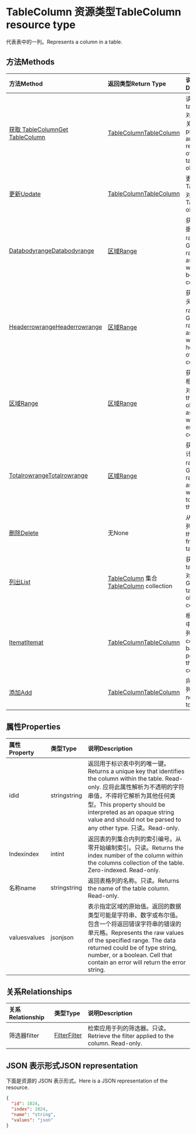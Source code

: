 # <a name="tablecolumn-resource-type"></a><span data-ttu-id="ac103-101">TableColumn 资源类型</span><span class="sxs-lookup"><span data-stu-id="ac103-101">TableColumn resource type</span></span>

<span data-ttu-id="ac103-102">代表表中的一列。</span><span class="sxs-lookup"><span data-stu-id="ac103-102">Represents a column in a table.</span></span>


## <a name="methods"></a><span data-ttu-id="ac103-103">方法</span><span class="sxs-lookup"><span data-stu-id="ac103-103">Methods</span></span>

| <span data-ttu-id="ac103-104">方法</span><span class="sxs-lookup"><span data-stu-id="ac103-104">Method</span></span>           | <span data-ttu-id="ac103-105">返回类型</span><span class="sxs-lookup"><span data-stu-id="ac103-105">Return Type</span></span>    |<span data-ttu-id="ac103-106">说明</span><span class="sxs-lookup"><span data-stu-id="ac103-106">Description</span></span>|
|:---------------|:--------|:----------|
|[<span data-ttu-id="ac103-107">获取 TableColumn</span><span class="sxs-lookup"><span data-stu-id="ac103-107">Get TableColumn</span></span>](../api/tablecolumn_get.md) | [<span data-ttu-id="ac103-108">TableColumn</span><span class="sxs-lookup"><span data-stu-id="ac103-108">TableColumn</span></span>](tablecolumn.md) |<span data-ttu-id="ac103-109">读取 tablecolumn 对象的属性和关系。</span><span class="sxs-lookup"><span data-stu-id="ac103-109">Read properties and relationships of tableColumn object.</span></span>|
|[<span data-ttu-id="ac103-110">更新</span><span class="sxs-lookup"><span data-stu-id="ac103-110">Update</span></span>](../api/tablecolumn_update.md) | [<span data-ttu-id="ac103-111">TableColumn</span><span class="sxs-lookup"><span data-stu-id="ac103-111">TableColumn</span></span>](tablecolumn.md) |<span data-ttu-id="ac103-112">更新 TableColumn 对象</span><span class="sxs-lookup"><span data-stu-id="ac103-112">Update TableColumn object.</span></span> |
|[<span data-ttu-id="ac103-113">Databodyrange</span><span class="sxs-lookup"><span data-stu-id="ac103-113">Databodyrange</span></span>](../api/tablecolumn_databodyrange.md)|[<span data-ttu-id="ac103-114">区域</span><span class="sxs-lookup"><span data-stu-id="ac103-114">Range</span></span>](range.md)|<span data-ttu-id="ac103-115">获取与列的数据体相关的 range 对象。</span><span class="sxs-lookup"><span data-stu-id="ac103-115">Gets the range object associated with the data body of the column.</span></span>|
|[<span data-ttu-id="ac103-116">Headerrowrange</span><span class="sxs-lookup"><span data-stu-id="ac103-116">Headerrowrange</span></span>](../api/tablecolumn_headerrowrange.md)|[<span data-ttu-id="ac103-117">区域</span><span class="sxs-lookup"><span data-stu-id="ac103-117">Range</span></span>](range.md)|<span data-ttu-id="ac103-118">获取与列的标头行相关的 range 对象。</span><span class="sxs-lookup"><span data-stu-id="ac103-118">Gets the range object associated with the header row of the column.</span></span>|
|[<span data-ttu-id="ac103-119">区域</span><span class="sxs-lookup"><span data-stu-id="ac103-119">Range</span></span>](../api/tablecolumn_range.md)|[<span data-ttu-id="ac103-120">区域</span><span class="sxs-lookup"><span data-stu-id="ac103-120">Range</span></span>](range.md)|<span data-ttu-id="ac103-121">获取与整个列相关的 range 对象。</span><span class="sxs-lookup"><span data-stu-id="ac103-121">Gets the range object associated with the entire column.</span></span>|
|[<span data-ttu-id="ac103-122">Totalrowrange</span><span class="sxs-lookup"><span data-stu-id="ac103-122">Totalrowrange</span></span>](../api/tablecolumn_totalrowrange.md)|[<span data-ttu-id="ac103-123">区域</span><span class="sxs-lookup"><span data-stu-id="ac103-123">Range</span></span>](range.md)|<span data-ttu-id="ac103-124">获取与列的总计行相关的 range 对象。</span><span class="sxs-lookup"><span data-stu-id="ac103-124">Gets the range object associated with the totals row of the column.</span></span>|
|[<span data-ttu-id="ac103-125">删除</span><span class="sxs-lookup"><span data-stu-id="ac103-125">Delete</span></span>](../api/tablecolumn_delete.md)|<span data-ttu-id="ac103-126">无</span><span class="sxs-lookup"><span data-stu-id="ac103-126">None</span></span>|<span data-ttu-id="ac103-127">从表中删除列。</span><span class="sxs-lookup"><span data-stu-id="ac103-127">Deletes the column from the table.</span></span>|
|[<span data-ttu-id="ac103-128">列出</span><span class="sxs-lookup"><span data-stu-id="ac103-128">List</span></span>](../api/tablecolumn_list.md) | <span data-ttu-id="ac103-129">[TableColumn](tablecolumn.md) 集合</span><span class="sxs-lookup"><span data-stu-id="ac103-129">[TableColumn](tablecolumn.md) collection</span></span> |<span data-ttu-id="ac103-130">获取 tableColumn 对象的集合。</span><span class="sxs-lookup"><span data-stu-id="ac103-130">Get tableColumn object collection.</span></span> |
|[<span data-ttu-id="ac103-131">Itemat</span><span class="sxs-lookup"><span data-stu-id="ac103-131">Itemat</span></span>](../api/tablecolumncollection_itemat.md)|[<span data-ttu-id="ac103-132">TableColumn</span><span class="sxs-lookup"><span data-stu-id="ac103-132">TableColumn</span></span>](tablecolumn.md)|<span data-ttu-id="ac103-133">根据其在集合中的位置获取列。</span><span class="sxs-lookup"><span data-stu-id="ac103-133">Gets a column based on its position in the collection.</span></span>|
|[<span data-ttu-id="ac103-134">添加</span><span class="sxs-lookup"><span data-stu-id="ac103-134">Add</span></span>](../api/tablecolumncollection_add.md)|[<span data-ttu-id="ac103-135">TableColumn</span><span class="sxs-lookup"><span data-stu-id="ac103-135">TableColumn</span></span>](tablecolumn.md)|<span data-ttu-id="ac103-136">向表中添加新列。</span><span class="sxs-lookup"><span data-stu-id="ac103-136">Adds a new column to the table.</span></span>|

## <a name="properties"></a><span data-ttu-id="ac103-137">属性</span><span class="sxs-lookup"><span data-stu-id="ac103-137">Properties</span></span>
| <span data-ttu-id="ac103-138">属性</span><span class="sxs-lookup"><span data-stu-id="ac103-138">Property</span></span>     | <span data-ttu-id="ac103-139">类型</span><span class="sxs-lookup"><span data-stu-id="ac103-139">Type</span></span>   |<span data-ttu-id="ac103-140">说明</span><span class="sxs-lookup"><span data-stu-id="ac103-140">Description</span></span>|
|:---------------|:--------|:----------|
|<span data-ttu-id="ac103-141">id</span><span class="sxs-lookup"><span data-stu-id="ac103-141">id</span></span>|<span data-ttu-id="ac103-142">string</span><span class="sxs-lookup"><span data-stu-id="ac103-142">string</span></span>|<span data-ttu-id="ac103-143">返回用于标识表中列的唯一键。</span><span class="sxs-lookup"><span data-stu-id="ac103-143">Returns a unique key that identifies the column within the table. Read-only.</span></span> <span data-ttu-id="ac103-144">应将此属性解析为不透明的字符串值，不得将它解析为其他任何类型。</span><span class="sxs-lookup"><span data-stu-id="ac103-144">This property should be interpreted as an opaque string value and should not be parsed to any other type.</span></span> <span data-ttu-id="ac103-145">只读。</span><span class="sxs-lookup"><span data-stu-id="ac103-145">Read-only.</span></span>|
|<span data-ttu-id="ac103-146">Index</span><span class="sxs-lookup"><span data-stu-id="ac103-146">index</span></span>|<span data-ttu-id="ac103-147">int</span><span class="sxs-lookup"><span data-stu-id="ac103-147">int</span></span>|<span data-ttu-id="ac103-p102">返回表的列集合内列的索引编号。从零开始编制索引。只读。</span><span class="sxs-lookup"><span data-stu-id="ac103-p102">Returns the index number of the column within the columns collection of the table. Zero-indexed. Read-only.</span></span>|
|<span data-ttu-id="ac103-151">名称</span><span class="sxs-lookup"><span data-stu-id="ac103-151">name</span></span>|<span data-ttu-id="ac103-152">string</span><span class="sxs-lookup"><span data-stu-id="ac103-152">string</span></span>|<span data-ttu-id="ac103-p103">返回表格列的名称。只读。</span><span class="sxs-lookup"><span data-stu-id="ac103-p103">Returns the name of the table column. Read-only.</span></span>|
|<span data-ttu-id="ac103-155">values</span><span class="sxs-lookup"><span data-stu-id="ac103-155">values</span></span>|<span data-ttu-id="ac103-156">json</span><span class="sxs-lookup"><span data-stu-id="ac103-156">json</span></span>|<span data-ttu-id="ac103-p104">表示指定区域的原始值。返回的数据类型可能是字符串、数字或布尔值。包含一个将返回错误字符串的错误的单元格。</span><span class="sxs-lookup"><span data-stu-id="ac103-p104">Represents the raw values of the specified range. The data returned could be of type string, number, or a boolean. Cell that contain an error will return the error string.</span></span>|

## <a name="relationships"></a><span data-ttu-id="ac103-160">关系</span><span class="sxs-lookup"><span data-stu-id="ac103-160">Relationships</span></span>
| <span data-ttu-id="ac103-161">关系</span><span class="sxs-lookup"><span data-stu-id="ac103-161">Relationship</span></span> | <span data-ttu-id="ac103-162">类型</span><span class="sxs-lookup"><span data-stu-id="ac103-162">Type</span></span>   |<span data-ttu-id="ac103-163">说明</span><span class="sxs-lookup"><span data-stu-id="ac103-163">Description</span></span>|
|:---------------|:--------|:----------|
|<span data-ttu-id="ac103-164">筛选器</span><span class="sxs-lookup"><span data-stu-id="ac103-164">filter</span></span>|[<span data-ttu-id="ac103-165">Filter</span><span class="sxs-lookup"><span data-stu-id="ac103-165">Filter</span></span>](filter.md)|<span data-ttu-id="ac103-p105">检索应用于列的筛选器。只读。</span><span class="sxs-lookup"><span data-stu-id="ac103-p105">Retrieve the filter applied to the column. Read-only.</span></span>|

## <a name="json-representation"></a><span data-ttu-id="ac103-168">JSON 表示形式</span><span class="sxs-lookup"><span data-stu-id="ac103-168">JSON representation</span></span>

<span data-ttu-id="ac103-169">下面是资源的 JSON 表示形式。</span><span class="sxs-lookup"><span data-stu-id="ac103-169">Here is a JSON representation of the resource.</span></span>

<!-- {
  "blockType": "resource",
  "optionalProperties": [

  ],
  "@odata.type": "microsoft.graph.tableColumn"
}-->

```json
{
  "id": 1024,
  "index": 1024,
  "name": "string",
  "values": "json"
}

```

<!-- uuid: 8fcb5dbc-d5aa-4681-8e31-b001d5168d79
2015-10-25 14:57:30 UTC -->
<!-- {
  "type": "#page.annotation",
  "description": "TableColumn resource",
  "keywords": "",
  "section": "documentation",
  "tocPath": ""
}-->
